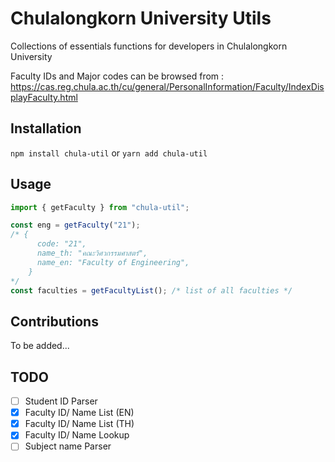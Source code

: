 # Chulalongkorn University Utils

Collections of essentials functions for developers in Chulalongkorn University

Faculty IDs and Major codes can be browsed from : https://cas.reg.chula.ac.th/cu/general/PersonalInformation/Faculty/IndexDisplayFaculty.html

## Installation

`npm install chula-util` or `yarn add chula-util`

## Usage

```ts
import { getFaculty } from "chula-util";

const eng = getFaculty("21");
/* {
      code: "21",
      name_th: "คณะวิศวกรรมศาสตร์",
      name_en: "Faculty of Engineering",
    }
*/
const faculties = getFacultyList(); /* list of all faculties */
```

## Contributions

To be added...

## TODO

- [ ] Student ID Parser
- [x] Faculty ID/ Name List (EN)
- [x] Faculty ID/ Name List (TH)
- [x] Faculty ID/ Name Lookup
- [ ] Subject name Parser
